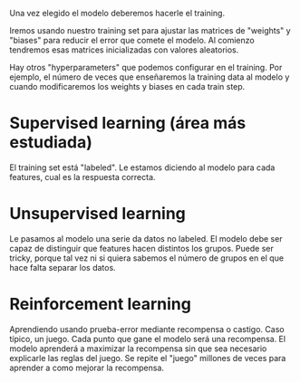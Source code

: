 Una vez elegido el modelo deberemos hacerle el training.

Iremos usando nuestro training set para ajustar las matrices de "weights" y "biases" para reducir el error que comete el modelo.
Al comienzo tendremos esas matrices inicializadas con valores aleatorios.

Hay otros "hyperparameters" que podemos configurar en el training. Por ejemplo, el número de veces que enseñaremos la training data al modelo y cuando modificaremos los weights y biases en cada train step.


# Supervised learning (área más estudiada)
El training set está "labeled". Le estamos diciendo al modelo para cada features, cual es la respuesta correcta.


# Unsupervised learning
Le pasamos al modelo una serie da datos no labeled.
El modelo debe ser capaz de distinguir que features hacen distintos los grupos.
Puede ser tricky, porque tal vez ni si quiera sabemos el número de grupos en el que hace falta separar los datos.


# Reinforcement learning
Aprendiendo usando prueba-error mediante recompensa o castigo.
Caso típico, un juego. Cada punto que gane el modelo será una recompensa.
El modelo aprenderá a maximizar la recompensa sin que sea necesario explicarle las reglas del juego.
Se repite el "juego" millones de veces para aprender a como mejorar la recompensa.
